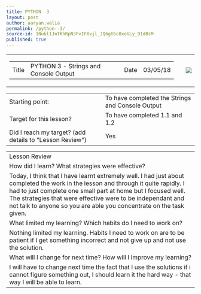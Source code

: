 ```yaml
---
title: PYTHON  3
layout: post
author: aaryan.walia
permalink: /python--3/
source-id: 1Nubl1JnTKhRpN3FvIFXvjl_JQ6gt6c0xeVLy_91dBsM
published: true
---
```

<table>
  <tr>
    <td>
      <table>
        <tr>
          <td>Title</td>
          <td>PYTHON 3 - Strings and Console Output</td>
          <td>Date</td>
          <td>03/05/18</td>
         </tr>
      </table>
    </td>
    <td>
      <td class="badgeimages"><img src="https://1203aaryan.github.io/aaryan1203.github.io//images/badge1.png"></td>
    </td>
  </tr>
 </table>

<table>
  <tr>
    <td>Starting point:</td>
    <td>To have completed the Strings and Console Output</td>
  </tr>
  <tr>
    <td>Target for this lesson?</td>
    <td>To have completed 1.1 and 1.2</td>
  </tr>
  <tr>
    <td>Did I reach my target? 
(add details to "Lesson Review")</td>
    <td> Yes </td>
  </tr>
</table>


<table>
  <tr>
    <td>Lesson Review</td>
  </tr>
  <tr>
    <td>How did I learn? What strategies were effective? </td>
  </tr>
  <tr>
    <td>Today, I think that I have learnt extremely well. I had just about completed the work in the lesson and through it quite rapidly. I had to just complete one small part at home but I focused well. The strategies that were effective were to be independant and not talk to anyone so you are able you concentrate on the task given. </td>
  </tr>
  <tr>
    <td>What limited my learning? Which habits do I need to work on? </td>
  </tr>
  <tr>
    <td>Nothing limited my learning. Habits I need to work on are to be patient if I get something incorrect and not give up and not use the solution. </td>
  </tr>
  <tr>
    <td>What will I change for next time? How will I improve my learning?</td>
  </tr>
  <tr>
    <td>I will have to change next time the fact that I use the solutions if i cannot figure something out, I should learn it the hard way - that way I will be able to learn.</td>
  </tr>
</table>


